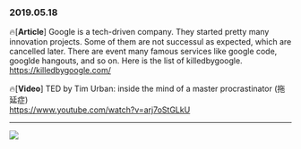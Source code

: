 ### 2019.05.18

🔥[**Article**] Google is a tech-driven company. They started pretty many innovation projects. Some of them are not successul as expected, which
are cancelled later. There are event many famous services like google code, googlde hangouts, and so on. Here is the list of killedbygoogle. <br>
<https://killedbygoogle.com/>

🔥[**Video**] TED by Tim Urban: inside the mind of a master procrastinator (拖延症) <br>
<https://www.youtube.com/watch?v=arj7oStGLkU>

<hr>

![](https://images.unsplash.com/photo-1511306162219-1c5a469ab86c?ixlib=rb-1.2.1&ixid=eyJhcHBfaWQiOjEyMDd9&auto=format&fit=crop&w=2100&q=80)
